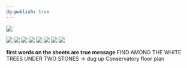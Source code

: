 ```yaml
---
dg-publish: true
---
```

![](https://i.imgur.com/kgw51tY.png)

![](https://i.imgur.com/WbxNMTw.jpeg)
![](https://i.imgur.com/LYmzAh8.jpeg)
![](https://i.imgur.com/CbGwJa8.jpeg)
![](https://i.imgur.com/CTwPb2a.jpeg)
![](https://i.imgur.com/Mt3RnbY.png)
![](https://i.imgur.com/x6er1LK.png)
![](https://i.imgur.com/M4SJN4M.png)
![](https://i.imgur.com/DBAfmF9.jpeg)

**first words on the sheets are true message**
FIND AMONG THE WHITE TREES UNDER TWO STONES
-> dug up Conservatory floor plan
